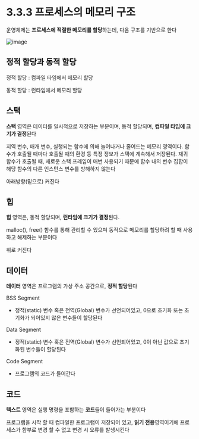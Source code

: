 # 3.3.3 프로세스의 메모리 구조

운영체제는 **프로세스에 적절한 메모리를 할당**하는데, 다음 구조를 기반으로 한다

![image](https://github.com/sxunea/CS-Study/assets/81434152/4894ae6c-99c9-4a18-a1d1-4e84024ef53c)

## 정적 할당과 동적 할당
정적 할당 : 컴파일 타임에서 메모리 할당

동적 할당 : 런타임에서 메모리 할당

## 스택
**스택** 영역은 데이터를 일시적으로 저장하는 부분이며, 동적 할당되며, **컴파일 타임에 크기가 결정**된다

지역 변수, 매개 변수, 실행되는 함수에 의해 늘어나거나 줄어드는 메모리 영역이다. 함수가 호출될 때마다 호출될 때의 환경 등 특정 정보가 스택에 계속해서 저장된다. 재귀 함수가 호출될 때, 새로운 스택 프레임이 매번 사용되기 때문에 함수 내의 변수 집합이 해당 함수의 다른 인스턴스 변수를 방해하지 않는다

아래방향(밑으로) 커진다

## 힙

**힙** 영역은, 동적 할당되며, **런타임에 크기가 결정**된다.

malloc(), free() 함수를 통해 관리할 수 있으며 동적으로 메모리를 할당하려 할 때 사용하고 해제하는 부분이다

위로 커진다

## 데이터

**데이터** 영역은 프로그램의 가상 주소 공간으로, **정적 할당**된다 

BSS Segment 
- 정적(static) 변수 혹은 전역(Global) 변수가 선언되어있고, 0으로 초기화 또는 초기화가 되어있지 않은 변수들이 할당된다

Data Segment
- 정적(static) 변수 혹은 전역(Global) 변수가 선언되어있고, 0이 아닌 값으로 초기화된 변수들이 할당된다

Code Segment
- 프로그램의 코드가 들어간다


## 코드
**텍스트** 영역은 실행 명령을 포함하는 **코드**들이 들어가는 부분이다

프로그램을 시작 할 때 컴파일한 프로그램이 저장되어 있고, **읽기 전용**영역이기에 프로세스가 함부로 변경 할 수 없고 변경 시 오류를 발생시킨다